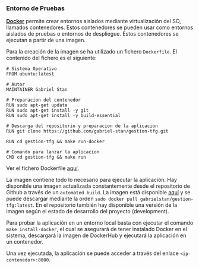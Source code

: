 ### Entorno de Pruebas

[**Docker**](https://www.docker.com/) permite crear entornos aislados mediante virtualización del SO, llamados contenedores. Estos contenedores se pueden usar como entornos aislados de pruebas o entornos de despliegue. Estos contenedores se ejecutan a partir de una imagen.

Para la creación de la imagen se ha utilizado un fichero `Dockerfile`. El contenido del fichero es el siguiente:
```
# Sistema Operativo
FROM ubuntu:latest

# Autor
MAINTAINER Gabriel Stan

# Preparacion del contenedor
RUN sudo apt-get update
RUN sudo apt-get install -y git
RUN sudo apt-get install -y build-essential

# Descarga del repositorio y preparacion de la aplicacion
RUN git clone https://github.com/gabriel-stan/gestion-tfg.git

RUN cd gestion-tfg && make run-docker

# Comando para lanzar la aplicacion
CMD cd gestion-tfg && make run
```

Ver el fichero Dockerfile [aquí](../Dockerfile).

La imagen contiene todo lo necesario para ejecutar la aplicación. Hay disponible una imagen actualizada constantemente desde el repositorio de Github a través de un `automated build`. La imagen está disponible [aquí](https://hub.docker.com/r/gabrielstan/gestion-tfg/) y se puede descargar mediante la orden `sudo docker pull gabrielstan/gestion-tfg:latest`. En el repositorio también hay disponible una versión de la imagen según el estado de desarrollo del proyecto (development).

Para probar la aplicación en un entorno local basta con ejecutar el comando `make install-docker`, el cual se asegurará de tener instalado Docker en el sistema, descargará la imagen de DockerHub y ejecutará la aplicación en un contenedor.

Una vez ejecutada, la aplicación se puede acceder a través del enlace `<ip-contenedor>:8000`.


